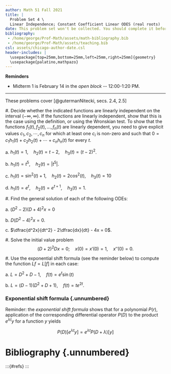 ```yaml
---
author: Math 51 Fall 2021
title: |
  Problem Set 4 \
  Linear Independence; Constant Coefficient Linear ODES (real roots)
date: This problem set won't be collected. You should complete it before the exam, though!
bibliography: 
 - /home/george/Prof-Math/assets/math-bibliography.bib
 - /home/george/Prof-Math/assets/teaching.bib 
csl: assets/chicago-author-date.csl
header-includes: |
  \usepackage[top=25mm,bottom=25mm,left=25mm,right=25mm]{geometry}
  \usepackage{palatino,mathpazo}
---
```


**Reminders**

- Midterm 1 is February 14 in the *open block* -- 12:00-1:20 PM.

-----

These problems cover [@gutermanNitecki, secs. 2.4, 2.5]

#. Decide whether the  indicated functions are linearly independent on the interval $(-\infty,\infty)$.
   If the functions are linearly independent, show that this is the
   case using the definition, or using the Wronskian test. To show
   that the functions $f_1(t),f_2(t),\dots,f_n(t)$ are linearly
   dependent, you need to give explicit values $c_1,c_2,\cdots,c_n$
   for which at least one $c_i$ is non-zero and such that $0 = c_1
   h_1(t) + c_2 h_2(t) + \cdots + c_n h_n(t)$ for every $t$.

   a. $h_1(t) = 1, \quad h_2(t) = t-2, \quad h_3(t) = (t-2)^2$.

   b. $h_1(t) = t^5, \quad h_2(t) = |t^5|$.

   c. $h_1(t) = \sin^2(t) + 1, \quad h_2(t) = 2\cos^2(t), \quad h_3(t) = 10$
   
   d. $h_1(t) = e^t, \quad h_2(t) = e^{t+1}, \quad h_3(t) = 1.$
   
   
#. Find the general solution of each of the following ODEs:

   a. $(D^2-2)(D+4)^2 x = 0$

   b. $D(D^2 - 4)^2x=0$.
   
   c. $\dfrac{d^2x}{dt^2} - 2\dfrac{dx}{dt} - 4x = 0$.

#. Solve the initial value problem $$(D+2)^2 D x = 0; \quad x(0) = x'(0) =  1, \quad 
   x''(0) = 0.$$

#. Use the exponential shift formula (see the reminder below) to compute
   the function $Lf = L[f]$ in each case:

   a. $L = D^2 + D - 1, \quad f(t) = e^t\sin(t)$
   
   b. $L = (D-1)(D^2 + D + 1), \quad f(t) = te^{2t}$.
   


### Exponential shift formula {.unnumbered}

  Reminder: the *exponential shift formula* shows that for a polynomial
  $P(r)$, application of the corresponding differential operator
  $P(D)$ to the product $e^{\lambda t}y$ for a function $y$ yields
	  
  $$P(D)[e^{\lambda t}y] = e^{\lambda t}P(D+\lambda)[y]$$




# Bibliography {.unnumbered}

:::{#refs}
:::
